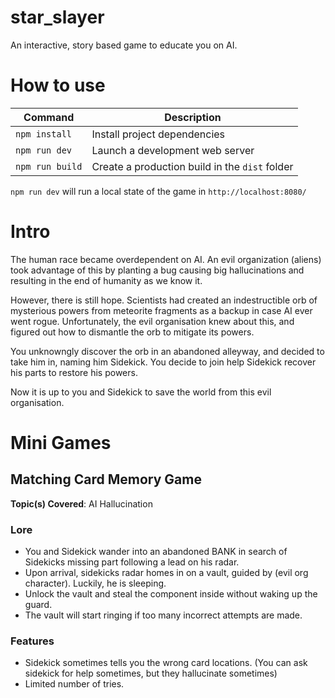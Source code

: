 # star_slayer
An interactive, story based game to educate you on AI.

# How to use
| Command | Description |
|---------|-------------|
| `npm install` | Install project dependencies |
| `npm run dev` | Launch a development web server |
| `npm run build` | Create a production build in the `dist` folder |

`npm run dev` will run a local state of the game in `http://localhost:8080/`

# Intro
The human race became overdependent on AI. An evil organization (aliens) took advantage of this by planting a bug causing big hallucinations and resulting in the end of humanity as we know it.

However, there is still hope. Scientists had created an indestructible orb of mysterious powers from meteorite fragments as a backup in case AI ever went rogue. Unfortunately, the evil organisation knew about this, and figured out how to dismantle the orb to mitigate its powers.

You unknowngly discover the orb in an abandoned alleyway, and decided to take him in, naming him Sidekick. You decide to join help Sidekick recover his parts to restore his powers.

Now it is up to you and Sidekick to save the world from this evil organisation.

# Mini Games

## Matching Card Memory Game

**Topic(s) Covered**: AI Hallucination

### Lore
* You and Sidekick wander into an abandoned BANK in search of Sidekicks missing part following a lead on his radar.
* Upon arrival, sidekicks radar homes in on a vault, guided by (evil org character). Luckily, he is sleeping.
* Unlock the vault and steal the component inside without waking up the guard. 
* The vault will start ringing if too many incorrect attempts are made.

### Features
* Sidekick sometimes tells you the wrong card locations. (You can ask sidekick for help sometimes, but they hallucinate sometimes) 
* Limited number of tries.


